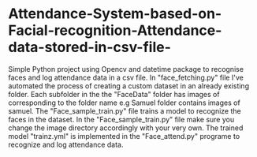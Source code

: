 # Attendance-System-based-on-Facial-recognition-Attendance-data-stored-in-csv-file-
Simple Python project using Opencv and datetime package to recognise faces and log attendance data in a csv file.
In "face_fetching.py" file I've automated the process of creating a custom dataset in an already existing folder. Each subfolder in the the "FaceData" folder has images of corresponding to the folder name e.g Samuel folder contains images of samuel.
The "Face_sample_train.py" file trains a model to recognize the faces in the dataset.
In the "Face_sample_train.py" file make sure you change the image directory accordingly with your very own. 
The trained model "trainz.yml" is implemented in the "Face_attend.py" programe to recognize and log attendance data.
